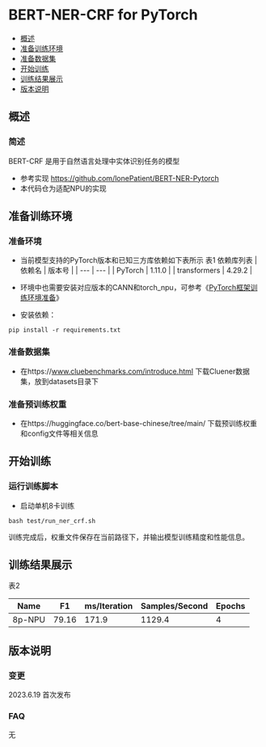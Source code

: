 # BERT-NER-CRF for PyTorch
- [概述](#概述) 
- [准备训练环境](#准备训练环境)
- [准备数据集](#准备数据集)
- [开始训练](#开始训练)
- [训练结果展示](#训练结果展示)
- [版本说明](#版本说明)

## 概述
### 简述
BERT-CRF 是用于自然语言处理中实体识别任务的模型
* 参考实现 https://github.com/lonePatient/BERT-NER-Pytorch
* 本代码仓为适配NPU的实现

## 准备训练环境
### 准备环境
* 当前模型支持的PyTorch版本和已知三方库依赖如下表所示
表1 依赖库列表
| 依赖名 | 版本号 |
| --- | --- |
| PyTorch | 1.11.0 |
| transformers | 4.29.2 |

* 环境中也需要安装对应版本的CANN和torch_npu，可参考《[PyTorch框架训练环境准备](https://www.hiascend.com/document/detail/zh/CANNCommunityEdition/63RC1alpha002/softwareinstall/instg/instg_000018.html)》
* 安装依赖：
```
pip install -r requirements.txt
```

### 准备数据集
* 在https://www.cluebenchmarks.com/introduce.html 下载Cluener数据集，放到datasets目录下

### 准备预训练权重
* 在https://huggingface.co/bert-base-chinese/tree/main/ 下载预训练权重和config文件等相关信息

## 开始训练
### 运行训练脚本
* 启动单机8卡训练
```
bash test/run_ner_crf.sh 
```

训练完成后，权重文件保存在当前路径下，并输出模型训练精度和性能信息。

## 训练结果展示
表2 

| Name | F1 |  ms/Iteration | Samples/Second | Epochs |
| --- | --- | --- | --- | --- |
| 8p-NPU | 79.16 | 171.9 | 1129.4 | 4 | 

## 版本说明
### 变更
2023.6.19 首次发布

### FAQ
无
